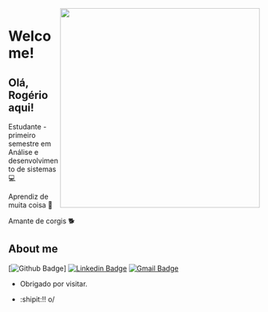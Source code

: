 <img align="right" width="400" height="400" src="https://media.giphy.com/media/eeUJaTwsHh3tswkaYm/giphy.gif">
 
# Welcome!
 
## Olá, Rogério aqui!

Estudante - primeiro semestre em Análise e desenvolvimento de sistemas :computer:

Aprendiz de muita coisa :tanabata_tree:

Amante de corgis :dog2:
 
## About me 
[![Github Badge](https://img.shields.io/badge/-Github-000?style=flat-square&logo=Github&logoColor=white&link=https://github.com/roogercamargo)]
[![Linkedin Badge](https://img.shields.io/badge/-LinkedIn-blue?style=flat-square&logo=Linkedin&logoColor=white&link=link_do_seu_perfil_no_linkedin)](https://www.linkedin.com/in/rogério-camargo-3a01191a5)
[![Gmail Badge](https://img.shields.io/badge/-Gmail-c14438?style=flat-square&logo=Gmail&logoColor=white&link=mailto:seu_email)](mailto:rogerccamargo@gmail.com)
 
- Obrigado por visitar. 
 
- :shipit:!! o/
